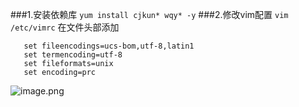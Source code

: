 ###1.安装依赖库
`yum install cjkun* wqy* -y`
###2.修改vim配置
`vim /etc/vimrc`
在文件头部添加
```
   set fileencodings=ucs-bom,utf-8,latin1
   set termencoding=utf-8
   set fileformats=unix
   set encoding=prc
```
![image.png](http://upload-images.jianshu.io/upload_images/5786888-13c370b47a8f36df.png?imageMogr2/auto-orient/strip%7CimageView2/2/w/1240)
